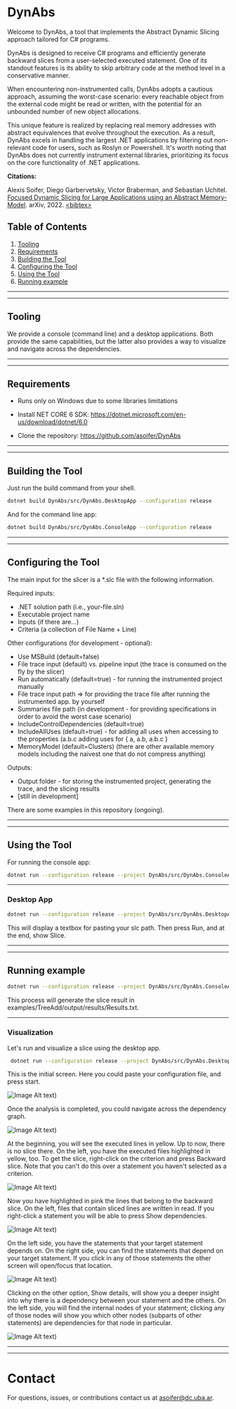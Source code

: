 # DynAbs

Welcome to DynAbs, a tool that implements the Abstract Dynamic Slicing approach tailored for C# programs.

DynAbs is designed to receive C# programs and efficiently generate backward slices from a user-selected executed statement. 
One of its standout features is its ability to skip arbitrary code at the method level in a conservative manner.

When encountering non-instrumented calls, DynAbs adopts a cautious approach, assuming the worst-case scenario: every reachable object from the external code might be read or written, with the potential for an unbounded number of new object allocations.

This unique feature is realized by replacing real memory addresses with abstract equivalences that evolve throughout the execution. As a result, DynAbs excels in handling the largest .NET applications by filtering out non-relevant code for users, such as Roslyn or Powershell.
It's worth noting that DynAbs does not currently instrument external libraries, prioritizing its focus on the core functionality of .NET applications.

<b>Citations:</b>

Alexis Soifer, Diego Garbervetsky, Victor Braberman, and Sebastian Uchitel. [Focused Dynamic Slicing for Large Applications using an Abstract Memory-Model](https://arxiv.org/pdf/2211.04560.pdf). arXiv, 2022. [\<bibtex>](misc/dynabs.bib)

## Table of Contents
1. [Tooling](#Tooling)
2. [Requirements](#Requirements)
3. [Building the Tool](#Building-the-Tool)
4. [Configuring the Tool](#Configuring-the-Tool)
5. [Using the Tool](#Using-the-Tool)
6. [Running example](#Running-example)

---
---

## Tooling

We provide a console (command line) and a desktop applications.
Both provide the same capabilities, but the latter also provides a way to visualize and navigate across the dependencies.

---
---

## Requirements

* Runs only on Windows due to some libraries limitations

* Install NET CORE 6 SDK: https://dotnet.microsoft.com/en-us/download/dotnet/6.0

* Clone the repository: https://github.com/asoifer/DynAbs

---
---

## Building the Tool

Just run the build command from your shell.

```bash
dotnet build DynAbs/src/DynAbs.DesktopApp --configuration release
```

And for the command line app:

```bash
dotnet build DynAbs/src/DynAbs.ConsoleApp --configuration release
```

---
---

## Configuring the Tool

The main input for the slicer is a *.slc file with the following information.

Required inputs:
* .NET solution path (i.e., your-file.sln)
* Executable project name
* Inputs (if there are...)
* Criteria (a collection of File Name + Line)

Other configurations (for development - optional):
* Use MSBuild (default=false)
* File trace input (default) vs. pipeline input (the trace is consumed on the fly by the slicer)
* Run automatically (default=true) - for running the instrumented project manually
* File trace input path => for providing the trace file after running the instrumented app. by yourself
* Summaries file path (in development - for providing specifications in order to avoid the worst case scenario)
* IncludeControlDependencies (default=true)
* IncludeAllUses (default=true) - for adding all uses when accessing to the properties (a.b.c adding uses for { a, a.b, a.b.c }
* MemoryModel (default=Clusters) (there are other available memory models including the naivest one that do not compress anything)

Outputs:
* Output folder - for storing the instrumented project, generating the trace, and the slicing results
* [still in development]

There are some examples in this repository (ongoing).

---
---

## Using the Tool

For running the console app:
```bash
dotnet run --configuration release --project DynAbs/src/DynAbs.ConsoleApp/DynAbs.ConsoleApp.csproj -- your-slc-file.slc 
```

---

### Desktop App

```bash
dotnet run --configuration release --project DynAbs/src/DynAbs.DesktopApp/DynAbs.DesktopApp.csproj
```

This will display a textbox for pasting your slc path.
Then press Run, and at the end, show Slice.

---
---

## Running example

```bash
dotnet run --configuration release --project DynAbs/src/DynAbs.ConsoleApp/DynAbs.ConsoleApp.csproj -- examples/TreeAdd/config.slc 
```

This process will generate the slice result in examples/TreeAdd/output/results/Results.txt.

---

### Visualization

Let's run and visualize a slice using the desktop app.

```bash
 dotnet run --configuration release --project DynAbs/src/DynAbs.DesktopApp/DynAbs.DesktopApp.csproj
```

This is the initial screen. Here you could paste your configuration file, and press start.

![Image Alt text](/misg/img/desktopapp-init.png "Initial screen"))

Once the analysis is completed, you could navigate across the dependency graph.

![Image Alt text](/misg/img/desktopapp-done.png "Slice computed"))

At the beginning, you will see the executed lines in yellow. Up to now, there is no slice there.
On the left, you have the executed files highlighted in yellow, too.
To get the slice, right-click on the criterion and press Backward slice.
Note that you can't do this over a statement you haven't selected as a criterion.

![Image Alt text](/misg/img/desktopapp-before-backward-slice.png "Loading executed statements"))

Now you have highlighted in pink the lines that belong to the backward slice.
On the left, files that contain sliced lines are written in read.
If you right-click a statement you will be able to press Show dependencies.

![Image Alt text](/misg/img/desktopapp-after-backward-slice.png "Backward slice"))

On the left side, you have the statements that your target statement depends on.
On the right side, you can find the statements that depend on your target statement.
If you click in any of those statements the other screen will open/focus that location.

![Image Alt text](/misg/img/desktopapp-analyzing-stmt.png "Analyzing dependencies"))

Clicking on the other option, Show details, will show you a deeper insight into why there is a dependency between your statement and the others. 
On the left side, you will find the internal nodes of your statement; clicking any of those nodes will show you which other nodes (subparts of other statements) are dependencies for that node in particular.

![Image Alt text](/misg/img/desktopapp-analyzing-stmt-details.png "Analyzing parts of the statements"))

---
---
# Contact

For questions, issues, or contributions contact us at asoifer@dc.uba.ar.